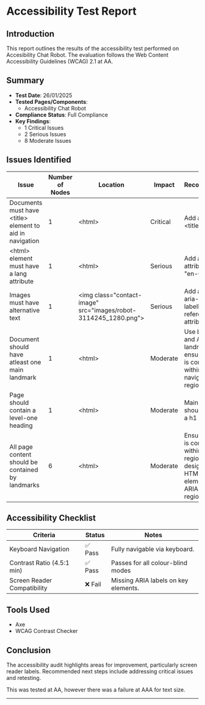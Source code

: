 # Accessibility Test Report

## Introduction

This report outlines the results of the accessibility test performed on Accesibility Chat Robot. The evaluation follows the Web Content Accessibility Guidelines (WCAG) 2.1 at AA.

## Summary

- **Test Date**: 26/01/2025
- **Tested Pages/Components**:
  - Accessibility Chat Robot
- **Compliance Status**: Full Compliance
- **Key Findings**:
  - 1 Critical Issues
  - 2 Serious Issues
  - 8 Moderate Issues

## Issues Identified

| **Issue**                                                  | **Number of Nodes** | **Location**                                                      | **Impact** | **Recommendation**                                                                                                              |
| ---------------------------------------------------------- | ------------------- | ----------------------------------------------------------------- | ---------- | ------------------------------------------------------------------------------------------------------------------------------- |
| Documents must have \<title\> element to aid in navigation | 1                   | \<html\>                                                          | Critical   | Add a non empty \<title\> element                                                                                               |
| \<html\> element must have a lang attribute                | 1                   | \<html\>                                                          | Serious    | Add a lang attribute, such as "en-GB"                                                                                           |
| Images must have alternative text                          | 1                   | \<img class="contact-image" src="images/robot-3114245_1280.png"\> | Serious    | Add alt attribute, aria-label, aria-labelledby with a reference or title attribute                                              |
| Document should have atleast one main landmark             | 1                   | \<html\>                                                          | Moderate   | Use both HTML 5 and ARIA landmarks to ensure all content is contained within a navigational region.                             |
| Page should contain a level-one heading                    | 1                   | \<html\>                                                          | Moderate   | Main content should start with a h1 element.                                                                                    |
| All page content should be contained by landmarks          | 6                   | \<html\>                                                          | Moderate   | Ensure all content is contained within a landmark region, designated with HTML5 landmark elements and/or ARIA landmark regions. |

## Accessibility Checklist

| **Criteria**                | **Status** | **Notes**                            |
| --------------------------- | ---------- | ------------------------------------ |
| Keyboard Navigation         | ✅ Pass    | Fully navigable via keyboard.        |
| Contrast Ratio (4.5:1 min)  | ✅ Pass    | Passes for all colour-blind modes    |
| Screen Reader Compatibility | ❌ Fail    | Missing ARIA labels on key elements. |

## Tools Used

- Axe
- WCAG Contrast Checker

## Conclusion

The accessibility audit highlights areas for improvement, particularly screen reader labels. Recommended next steps include addressing critical issues and retesting.

This was tested at AA, however there was a failure at AAA for text size.

---
